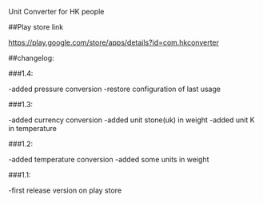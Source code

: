 Unit Converter for HK people

##Play store link

https://play.google.com/store/apps/details?id=com.hkconverter

##changelog:

###1.4:

-added pressure conversion
-restore configuration of last usage

###1.3:

-added currency conversion
-added unit stone(uk) in weight
-added unit K in  temperature

###1.2:

-added temperature conversion
-added some units in weight

###1.1:

-first release version on play store
